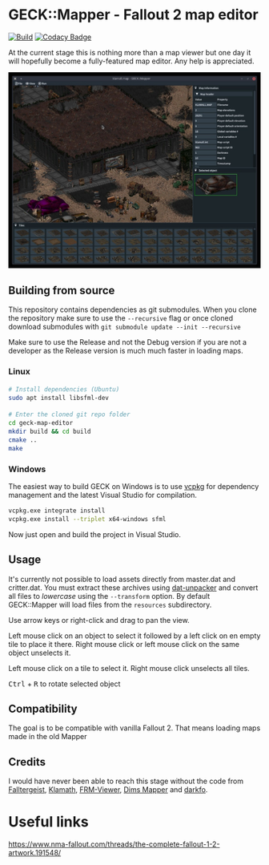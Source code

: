 # GECK::Mapper - Fallout 2 map editor

[![Build](https://github.com/JanSimek/geck-map-editor/workflows/Build/badge.svg)](https://github.com/JanSimek/geck-map-editor/actions) [![Codacy Badge](https://app.codacy.com/project/badge/Grade/50b6611a3e2246c6b07282f87aa5940a)](https://www.codacy.com/gh/JanSimek/geck-map-editor/dashboard?utm_source=github.com&utm_medium=referral&utm_content=JanSimek/geck-map-editor&utm_campaign=Badge_Grade)

At the current stage this is nothing more than a map viewer but one day it will hopefully become a fully-featured map editor. Any help is appreciated.

![Screenshot](https://github.com/JanSimek/geck-map-editor/blob/master/screenshot.jpg "Screenshot")

## Building from source

This repository contains dependencies as git submodules. When you clone the repository make sure to use the `--recursive` flag or once cloned download submodules with `git submodule update --init --recursive`

Make sure to use the Release and not the Debug version if you are not a developer as the Release version is much much faster in loading maps.

### Linux

```bash
# Install dependencies (Ubuntu)
sudo apt install libsfml-dev

# Enter the cloned git repo folder
cd geck-map-editor
mkdir build && cd build
cmake ..
make
```

### Windows

The easiest way to build GECK on Windows is to use [vcpkg](https://vcpkg.io/) for dependency management and the latest Visual Studio for compilation.

```bash
vcpkg.exe integrate install
vcpkg.exe install --triplet x64-windows sfml
```

Now just open and build the project in Visual Studio.

## Usage

It's currently not possible to load assets directly from master.dat and critter.dat. You must extract these archives using [dat-unpacker](https://github.com/falltergeist/dat-unpacker) and convert all files to _lowercase_ using the `--transform` option. By default GECK::Mapper will load files from the `resources` subdirectory.

Use arrow keys or right-click and drag to pan the view.

Left mouse click on an object to select it followed by a left click on en empty tile to place it there. Right mouse click or left mouse click on the same object unselects it.

Left mouse click on a tile to select it. Right mouse click unselects all tiles.

<kbd>Ctrl</kbd> + <kbd>R</kbd> to rotate selected object

## Compatibility

The goal is to be compatible with vanilla Fallout 2. That means loading maps made in the old Mapper

## Credits

I would have never been able to reach this stage without the code from [Falltergeist](https://github.com/falltergeist/falltergeist/), [Klamath](https://github.com/adamkewley/klamath), [FRM-Viewer](https://github.com/Primagen/Fallout-FRM-Viewer), [Dims Mapper](https://github.com/FakelsHub/F2_Mapper_Dims) and [darkfo](https://github.com/darkf/darkfo).

# Useful links

https://www.nma-fallout.com/threads/the-complete-fallout-1-2-artwork.191548/

